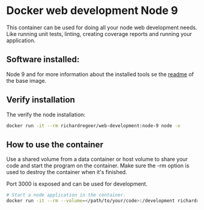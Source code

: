 # Docker web development Node 9
This container can be used for doing all your node web development needs. Like running unit tests, linting, creating coverage reports and running your application.

## Software installed:
Node 9 and for more information about the installed tools se the [readme](../base/README.md) of the base image.

## Verify installation
The verify the node installation:
```bash
docker run -it --rm richardregeer/web-development:node-9 node -v
```

## How to use the container
Use a shared volume from a data container or host volume to share your code and start the program on the container.
Make sure the -rm option is used to destroy the container when it's finished.

Port 3000 is exposed and can be used for development.

```bash
# Start a node application in the container.
docker run -it --rm --volume=</path/to/your/code>:/development richardregeer/web-development:node-8 node <your-application.js>
```